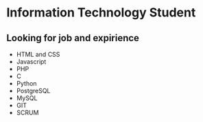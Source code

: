 # Information Technology Student
## Looking for job and expirience
- HTML and CSS
- Javascript
- PHP
- C
- Python
- PostgreSQL
- MySQL
- GIT
- SCRUM

<!---
RLaroca/RLaroca is a ✨ special ✨ repository because its `README.md` (this file) appears on your GitHub profile.
You can click the Preview link to take a look at your changes.
--->
